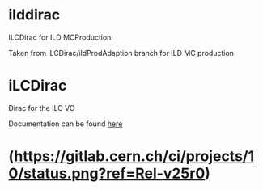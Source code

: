 # ilddirac
ILCDirac for ILD MCProduction

Taken from iLCDirac/ildProdAdaption branch for ILD MC production

iLCDirac
=============

Dirac for the ILC VO

Documentation can be found [here](http://lcd-data.web.cern.ch/lcd-data/doc/ilcdiracdoc/)

(https://gitlab.cern.ch/ci/projects/10/status.png?ref=Rel-v25r0)
=============

